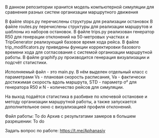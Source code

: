 В данном репозитории хранится модель компьютерной симуляции для сравнения разных систем организации маршрутного движения

В файле stops.py перечислены структуры для реализации остановок
В файле routes.py перечислены структуры для реализации маршрутов и шаблоны из наборов остановок.
В файле trips.py реализован генератор R50 для генерации отклонений на 50-метровых участках и TripGenerator реализующий базовое время хода рейса.
В файле trip_modificators.py приведены функции корректировки базового времени хода для согласования с системой организации маршрутной работы.
В файле graphify.py производится генерация визуализации и подсчёт статистики.

Исполняемый файл - это main.py. В нём выделен отдельный класс с параметрами Vs - плановая скорость расписания, Va - фактически достижимая скорость вдоль маршрута, STD - параметр σ² для генератора R50 и N - количество рейсов для симуляции.

На выход подаётся статистика в разбивке по ключевой остановке и методу организации маршрутной работы, а также запускается дополнительное окно с визуализацией профиля отклонений.

Файл работы: To do
Архив с результатами замеров в большем разрешении: To do

Задать вопрос по работе: https://t.me/Aphanasiy